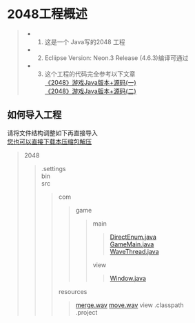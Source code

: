 # 2048工程概述

>* 1. 这是一个 Java写的2048 工程   
>* 2. Ecliipse Version: Neon.3 Release (4.6.3)编译可通过
>* 3. 这个工程的代码完全参考以下文章  
  [《2048》游戏Java版本+源码(一)](http://www.wolfbe.com/detail/201609/366.html)  
  [《2048》游戏Java版本+源码(二)](http://www.wolfbe.com/detail/201609/369.html)

## 如何导入工程
请将文件结构调整如下再直接导入  
[您也可以直接下载本压缩包解压](https://github.com/wx98/2048/blob/master/2048.rar?raw=true)
>2048  
>>.settings  
>>bin  
>>src  
>>>com
>>>>game
>>>>>main   
>>>>>>[DirectEnum.java](/src/com/game/main/DirectEnum.java)    
>>>>>>[GameMain.java](/src/com/game/main/GameMain.java)  
>>>>>>[WaveThread.java](/src/com/game/main/WaveThread.java)  
>>>>>
>>>>>view  
>>>>>>[Window.java](/src/com/game/view/Window.java)  
>>>
>>>resources  
>>>>[merge.wav](/src/resources/merge.wav)
>>>>[move.wav](/src/resources/move.wav)
>>view
>>.classpath  
>>.project

